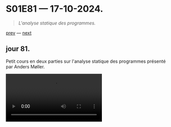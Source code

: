 # S01E81 — 17-10-2024.

> *L'analyse statique des programmes.*

[prev](S01E80-16-10-2024.md) — [next](S01E01-29-07-2024.md)   

## jour 81.

Petit cours en deux parties sur l'analyse statique des programmes présenté par Anders Møller.

<video src="https://www.youtube.com/watch?v=Lr4cMmaJHrg" />
<br>
<video src="https://www.youtube.com/watch?v=6QQSIIvH-F0" />

[@invisageable](https://twitter.com/invisageable)   

---

[prev](S01E80-16-10-2024.md) — [next](S01E01-29-07-2024.md)   
